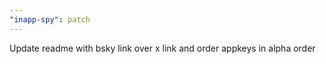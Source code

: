 ```yaml
---
"inapp-spy": patch
---
```


Update readme with bsky link over x link and order appkeys in alpha order

